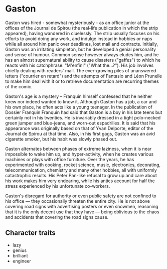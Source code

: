 # Gaston

Gaston was hired - somewhat mysteriously - as an office junior at the offices of the Journal de Spirou (the real-life publication in which the strip appeared), having wandered in cluelessly. The strip usually focuses on his efforts to avoid doing any work, and indulge instead in hobbies or naps while all around him panic over deadlines, lost mail and contracts. Initially, Gaston was an irritating simpleton, but he developed a genial personality and sense of humour. Common sense however always eludes him, and he has an almost supernatural ability to cause disasters ("gaffes") to which he reacts with his catchphrase: "M'enfin!" ("What the...?"). His job involves chiefly dealing with readers' mail. The ever-growing piles of unanswered letters ("courrier en retard") and the attempts of Fantasio and Léon Prunelle to make him deal with it or to retrieve documentation are recurring themes of the comic.

Gaston's age is a mystery – Franquin himself confessed that he neither knew nor indeed wanted to know it. Although Gaston has a job, a car and his own place, he often acts like a young teenager. In the publication of Dossier Franquin Franquin had said that Gaston is a boy in his late teens but certainly not in his twenties. He is invariably dressed in a tight polo-necked green jumper and blue-jeans, and worn-out espadrilles. It is said that his appearance was originally based on that of Yvan Delporte, editor of the Journal de Spirou at that time. Also, in his first gags, Gaston was an avid cigarette smoker, but his habit was slowly phased out.

Gaston alternates between phases of extreme laziness, when it is near impossible to wake him up, and hyper-activity, when he creates various machines or plays with office furniture. Over the years, he has experimented with cooking, rocket science, music, electronics, decorating, telecommunication, chemistry and many other hobbies, all with uniformly catastrophic results. His Peter Pan-like refusal to grow up and care about his work makes him very endearing, while his antics account for half the stress experienced by his unfortunate co-workers.

Gaston's disregard for authority or even public safety are not confined to his office — they occasionally threaten the entire city. He is not above covering road signs with advertising posters or even snowmen, reasoning that it is the only decent use that they have — being oblivious to the chaos and accidents that covering the road signs cause. 

## Character traits

* lazy
* genius
* brilliant
* engineer
